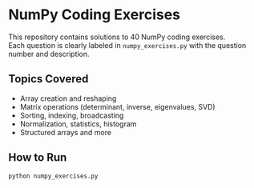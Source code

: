 # NumPy Coding Exercises  

This repository contains solutions to 40 NumPy coding exercises.  
Each question is clearly labeled in `numpy_exercises.py` with the question number and description.  

## Topics Covered
- Array creation and reshaping  
- Matrix operations (determinant, inverse, eigenvalues, SVD)  
- Sorting, indexing, broadcasting  
- Normalization, statistics, histogram  
- Structured arrays and more  

## How to Run
```bash
python numpy_exercises.py
